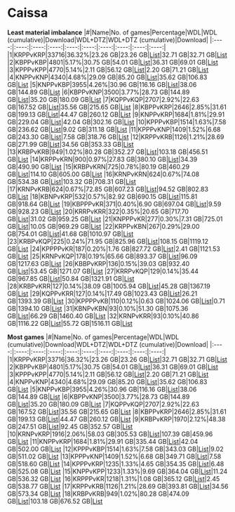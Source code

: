 # Caissa

**Least material imbalance**
|#|Name|No. of games|Percentage|WDL|WDL (cumulative)|Download|WDL+DTZ|WDL+DTZ (cumulative)|Download|
|:----:|:----:|:----:|:----:|:----:|:----:|:----:|:----:|:----:|:----:|
|1|KRPPvKRP|33716|36.32%|23.26 GB|23.26 GB|[List](../download_lists/caissa/material_diff/top-1-wdl.txt)|32.71 GB|32.71 GB|[List](../download_lists/caissa/material_diff/top-1-wdl-dtz.txt)
|2|KBPPvKBP|4801|5.17%|30.75 GB|54.01 GB|[List](../download_lists/caissa/material_diff/top-2-wdl.txt)|36.31 GB|69.01 GB|[List](../download_lists/caissa/material_diff/top-2-wdl-dtz.txt)
|3|KPPPvKPP|4770|5.14%|2.11 GB|56.12 GB|[List](../download_lists/caissa/material_diff/top-3-wdl.txt)|2.20 GB|71.21 GB|[List](../download_lists/caissa/material_diff/top-3-wdl-dtz.txt)
|4|KNPPvKNP|4340|4.68%|29.09 GB|85.20 GB|[List](../download_lists/caissa/material_diff/top-4-wdl.txt)|35.62 GB|106.83 GB|[List](../download_lists/caissa/material_diff/top-4-wdl-dtz.txt)
|5|KNPPvKBP|3955|4.26%|30.96 GB|116.16 GB|[List](../download_lists/caissa/material_diff/top-5-wdl.txt)|38.06 GB|144.89 GB|[List](../download_lists/caissa/material_diff/top-5-wdl-dtz.txt)
|6|KBPPvKNP|3500|3.77%|28.73 GB|144.89 GB|[List](../download_lists/caissa/material_diff/top-6-wdl.txt)|35.20 GB|180.09 GB|[List](../download_lists/caissa/material_diff/top-6-wdl-dtz.txt)
|7|KQPPvKQP|2707|2.92%|22.63 GB|167.52 GB|[List](../download_lists/caissa/material_diff/top-7-wdl.txt)|35.56 GB|215.65 GB|[List](../download_lists/caissa/material_diff/top-7-wdl-dtz.txt)
|8|KBPPvKRP|2646|2.85%|31.61 GB|199.13 GB|[List](../download_lists/caissa/material_diff/top-8-wdl.txt)|44.47 GB|260.12 GB|[List](../download_lists/caissa/material_diff/top-8-wdl-dtz.txt)
|9|KNPPvKRP|1684|1.81%|29.91 GB|229.04 GB|[List](../download_lists/caissa/material_diff/top-9-wdl.txt)|42.04 GB|302.16 GB|[List](../download_lists/caissa/material_diff/top-9-wdl-dtz.txt)
|10|KPPPvKBP|1514|1.63%|7.58 GB|236.62 GB|[List](../download_lists/caissa/material_diff/top-10-wdl.txt)|9.02 GB|311.18 GB|[List](../download_lists/caissa/material_diff/top-10-wdl-dtz.txt)
|11|KPPPvKNP|1409|1.52%|6.68 GB|243.30 GB|[List](../download_lists/caissa/material_diff/top-11-wdl.txt)|7.58 GB|318.76 GB|[List](../download_lists/caissa/material_diff/top-11-wdl-dtz.txt)
|12|KRPPvKRB|1126|1.21%|28.69 GB|271.99 GB|[List](../download_lists/caissa/material_diff/top-12-wdl.txt)|34.56 GB|353.33 GB|[List](../download_lists/caissa/material_diff/top-12-wdl-dtz.txt)
|13|KRBPvKRB|949|1.02%|80.28 GB|352.27 GB|[List](../download_lists/caissa/material_diff/top-13-wdl.txt)|103.18 GB|456.51 GB|[List](../download_lists/caissa/material_diff/top-13-wdl-dtz.txt)
|14|KRPPvKRN|900|0.97%|27.83 GB|380.10 GB|[List](../download_lists/caissa/material_diff/top-14-wdl.txt)|34.39 GB|490.90 GB|[List](../download_lists/caissa/material_diff/top-14-wdl-dtz.txt)
|15|KRBPvKRN|725|0.78%|80.19 GB|460.29 GB|[List](../download_lists/caissa/material_diff/top-15-wdl.txt)|114.10 GB|605.00 GB|[List](../download_lists/caissa/material_diff/top-15-wdl-dtz.txt)
|16|KRNPvKRN|624|0.67%|74.08 GB|534.38 GB|[List](../download_lists/caissa/material_diff/top-16-wdl.txt)|103.32 GB|708.31 GB|[List](../download_lists/caissa/material_diff/top-16-wdl-dtz.txt)
|17|KRNPvKRB|624|0.67%|72.85 GB|607.23 GB|[List](../download_lists/caissa/material_diff/top-17-wdl.txt)|94.52 GB|802.83 GB|[List](../download_lists/caissa/material_diff/top-17-wdl-dtz.txt)
|18|KBNPvKRP|532|0.57%|82.92 GB|690.15 GB|[List](../download_lists/caissa/material_diff/top-18-wdl.txt)|115.81 GB|918.64 GB|[List](../download_lists/caissa/material_diff/top-18-wdl-dtz.txt)
|19|KBPPPvKR|371|0.40%|6.90 GB|697.04 GB|[List](../download_lists/caissa/material_diff/top-19-wdl.txt)|9.59 GB|928.23 GB|[List](../download_lists/caissa/material_diff/top-19-wdl-dtz.txt)
|20|KRRPvKRR|322|0.35%|20.65 GB|717.70 GB|[List](../download_lists/caissa/material_diff/top-20-wdl.txt)|31.02 GB|959.25 GB|[List](../download_lists/caissa/material_diff/top-20-wdl-dtz.txt)
|21|KNPPPvKR|277|0.30%|7.31 GB|725.01 GB|[List](../download_lists/caissa/material_diff/top-21-wdl.txt)|10.05 GB|969.29 GB|[List](../download_lists/caissa/material_diff/top-21-wdl-dtz.txt)
|22|KRPPvKBN|267|0.29%|29.00 GB|754.01 GB|[List](../download_lists/caissa/material_diff/top-22-wdl.txt)|41.68 GB|1010.97 GB|[List](../download_lists/caissa/material_diff/top-22-wdl-dtz.txt)
|23|KRBPvKQP|225|0.24%|71.95 GB|825.96 GB|[List](../download_lists/caissa/material_diff/top-23-wdl.txt)|108.15 GB|1119.12 GB|[List](../download_lists/caissa/material_diff/top-23-wdl-dtz.txt)
|24|KPPPPvKR|187|0.20%|1.76 GB|827.72 GB|[List](../download_lists/caissa/material_diff/top-24-wdl.txt)|2.41 GB|1121.53 GB|[List](../download_lists/caissa/material_diff/top-24-wdl-dtz.txt)
|25|KRNPvKQP|178|0.19%|65.66 GB|893.37 GB|[List](../download_lists/caissa/material_diff/top-25-wdl.txt)|96.09 GB|1217.63 GB|[List](../download_lists/caissa/material_diff/top-25-wdl-dtz.txt)
|26|KBBPvKRP|136|0.15%|39.03 GB|932.40 GB|[List](../download_lists/caissa/material_diff/top-26-wdl.txt)|53.45 GB|1271.07 GB|[List](../download_lists/caissa/material_diff/top-26-wdl-dtz.txt)
|27|KRRPvKQP|129|0.14%|35.44 GB|967.85 GB|[List](../download_lists/caissa/material_diff/top-27-wdl.txt)|50.84 GB|1321.91 GB|[List](../download_lists/caissa/material_diff/top-27-wdl-dtz.txt)
|28|KRBPvKRR|127|0.14%|38.09 GB|1005.94 GB|[List](../download_lists/caissa/material_diff/top-28-wdl.txt)|45.28 GB|1367.19 GB|[List](../download_lists/caissa/material_diff/top-28-wdl-dtz.txt)
|29|KQPPvKRR|127|0.14%|17.49 GB|1023.43 GB|[List](../download_lists/caissa/material_diff/top-29-wdl.txt)|26.21 GB|1393.39 GB|[List](../download_lists/caissa/material_diff/top-29-wdl-dtz.txt)
|30|KPPPPvKB|110|0.12%|0.63 GB|1024.06 GB|[List](../download_lists/caissa/material_diff/top-30-wdl.txt)|0.71 GB|1394.10 GB|[List](../download_lists/caissa/material_diff/top-30-wdl-dtz.txt)
|31|KBNPvKBN|93|0.10%|51.30 GB|1075.36 GB|[List](../download_lists/caissa/material_diff/top-31-wdl.txt)|66.29 GB|1460.40 GB|[List](../download_lists/caissa/material_diff/top-31-wdl-dtz.txt)
|32|KRNPvKRR|93|0.10%|40.86 GB|1116.22 GB|[List](../download_lists/caissa/material_diff/top-32-wdl.txt)|55.72 GB|1516.11 GB|[List](../download_lists/caissa/material_diff/top-32-wdl-dtz.txt)
<br />

**Most games**
|#|Name|No. of games|Percentage|WDL|WDL (cumulative)|Download|WDL+DTZ|WDL+DTZ (cumulative)|Download|
|:----:|:----:|:----:|:----:|:----:|:----:|:----:|:----:|:----:|:----:|
|1|KRPPvKRP|33716|36.32%|23.26 GB|23.26 GB|[List](../download_lists/caissa/most_games/top-1-wdl.txt)|32.71 GB|32.71 GB|[List](../download_lists/caissa/most_games/top-1-wdl-dtz.txt)
|2|KBPPvKBP|4801|5.17%|30.75 GB|54.01 GB|[List](../download_lists/caissa/most_games/top-2-wdl.txt)|36.31 GB|69.01 GB|[List](../download_lists/caissa/most_games/top-2-wdl-dtz.txt)
|3|KPPPvKPP|4770|5.14%|2.11 GB|56.12 GB|[List](../download_lists/caissa/most_games/top-3-wdl.txt)|2.20 GB|71.21 GB|[List](../download_lists/caissa/most_games/top-3-wdl-dtz.txt)
|4|KNPPvKNP|4340|4.68%|29.09 GB|85.20 GB|[List](../download_lists/caissa/most_games/top-4-wdl.txt)|35.62 GB|106.83 GB|[List](../download_lists/caissa/most_games/top-4-wdl-dtz.txt)
|5|KNPPvKBP|3955|4.26%|30.96 GB|116.16 GB|[List](../download_lists/caissa/most_games/top-5-wdl.txt)|38.06 GB|144.89 GB|[List](../download_lists/caissa/most_games/top-5-wdl-dtz.txt)
|6|KBPPvKNP|3500|3.77%|28.73 GB|144.89 GB|[List](../download_lists/caissa/most_games/top-6-wdl.txt)|35.20 GB|180.09 GB|[List](../download_lists/caissa/most_games/top-6-wdl-dtz.txt)
|7|KQPPvKQP|2707|2.92%|22.63 GB|167.52 GB|[List](../download_lists/caissa/most_games/top-7-wdl.txt)|35.56 GB|215.65 GB|[List](../download_lists/caissa/most_games/top-7-wdl-dtz.txt)
|8|KBPPvKRP|2646|2.85%|31.61 GB|199.13 GB|[List](../download_lists/caissa/most_games/top-8-wdl.txt)|44.47 GB|260.12 GB|[List](../download_lists/caissa/most_games/top-8-wdl-dtz.txt)
|9|KRBPvKRP|1970|2.12%|48.38 GB|247.51 GB|[List](../download_lists/caissa/most_games/top-9-wdl.txt)|92.45 GB|352.57 GB|[List](../download_lists/caissa/most_games/top-9-wdl-dtz.txt)
|10|KRNPvKRP|1916|2.06%|58.03 GB|305.53 GB|[List](../download_lists/caissa/most_games/top-10-wdl.txt)|107.39 GB|459.96 GB|[List](../download_lists/caissa/most_games/top-10-wdl-dtz.txt)
|11|KNPPvKRP|1684|1.81%|29.91 GB|335.44 GB|[List](../download_lists/caissa/most_games/top-11-wdl.txt)|42.04 GB|502.00 GB|[List](../download_lists/caissa/most_games/top-11-wdl-dtz.txt)
|12|KPPPvKBP|1514|1.63%|7.58 GB|343.03 GB|[List](../download_lists/caissa/most_games/top-12-wdl.txt)|9.02 GB|511.02 GB|[List](../download_lists/caissa/most_games/top-12-wdl-dtz.txt)
|13|KPPPvKNP|1409|1.52%|6.68 GB|349.71 GB|[List](../download_lists/caissa/most_games/top-13-wdl.txt)|7.58 GB|518.60 GB|[List](../download_lists/caissa/most_games/top-13-wdl-dtz.txt)
|14|KPPPvKRP|1235|1.33%|4.65 GB|354.35 GB|[List](../download_lists/caissa/most_games/top-14-wdl.txt)|6.48 GB|525.08 GB|[List](../download_lists/caissa/most_games/top-14-wdl-dtz.txt)
|15|KNPPvKPP|1233|1.33%|9.69 GB|364.04 GB|[List](../download_lists/caissa/most_games/top-15-wdl.txt)|11.24 GB|536.32 GB|[List](../download_lists/caissa/most_games/top-15-wdl-dtz.txt)
|16|KRPPPvKR|1218|1.31%|1.08 GB|365.12 GB|[List](../download_lists/caissa/most_games/top-16-wdl.txt)|2.45 GB|538.77 GB|[List](../download_lists/caissa/most_games/top-16-wdl-dtz.txt)
|17|KRPPvKRB|1126|1.21%|28.69 GB|393.81 GB|[List](../download_lists/caissa/most_games/top-17-wdl.txt)|34.56 GB|573.34 GB|[List](../download_lists/caissa/most_games/top-17-wdl-dtz.txt)
|18|KRBPvKRB|949|1.02%|80.28 GB|474.09 GB|[List](../download_lists/caissa/most_games/top-18-wdl.txt)|103.18 GB|676.52 GB|[List](../download_lists/caissa/most_games/top-18-wdl-dtz.txt)
